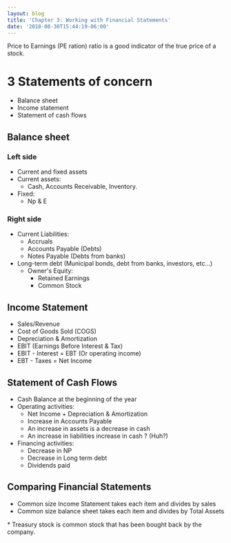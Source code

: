 ```yaml
---
layout: blog
title: 'Chapter 3: Working with Financial Statements'
date: '2018-08-30T15:44:19-06:00'
---
```

Price to Earnings (PE ration) ratio is a good indicator of the true price of a stock.

# 3 Statements of concern

* Balance sheet
* Income statement
* Statement of cash flows

## Balance sheet

### Left side

* Current and fixed assets
* Current assets:
  * Cash, Accounts Receivable, Inventory.
* Fixed:
  * Np & E

### Right side

* Current Liabilities:
  * Accruals
  * Accounts Payable (Debts)
  * Notes Payable (Debts from banks)
* Long-term debt (Municipal bonds, debt from banks, investors, etc...)
  * Owner's Equity:
    * Retained Earnings
    * Common Stock

## Income Statement

* Sales/Revenue
* Cost of Goods Sold (COGS)
* Depreciation & Amortization
* EBIT (Earnings Before Interest & Tax)
* EBIT - Interest = EBT (Or operating income)
* EBT - Taxes = Net Income

## Statement of Cash Flows

* Cash Balance at the beginning of the year
* Operating activities:
  * Net Income + Depreciation & Amortization
  * Increase in Accounts Payable
  * An increase in assets is a decrease in cash
  * An increase in liabilities increase in cash ? (Huh?)
* Financing activities:
  * Decrease in NP
  * Decrease in Long term debt
  * Dividends paid

## Comparing Financial Statements

* Common size Income Statement takes each item and divides by sales
* Common size balance sheet takes each item and divides by Total Assets



\* Treasury stock is common stock that has been bought back by the company.
